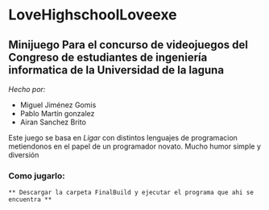 # LoveHighschoolLoveexe

## Minijuego Para el concurso de videojuegos del Congreso de estudiantes de ingeniería informatica de la Universidad de la laguna

*Hecho por:*

* Miguel Jiménez Gomis
* Pablo Martín gonzalez
* Airan Sanchez Brito

Este juego se basa en *Ligar* con distintos lenguajes de programacion metiendonos en el papel de un programador novato. Mucho humor simple 
y diversión

### Como jugarlo:
    ** Descargar la carpeta FinalBuild y ejecutar el programa que ahi se encuentra **
